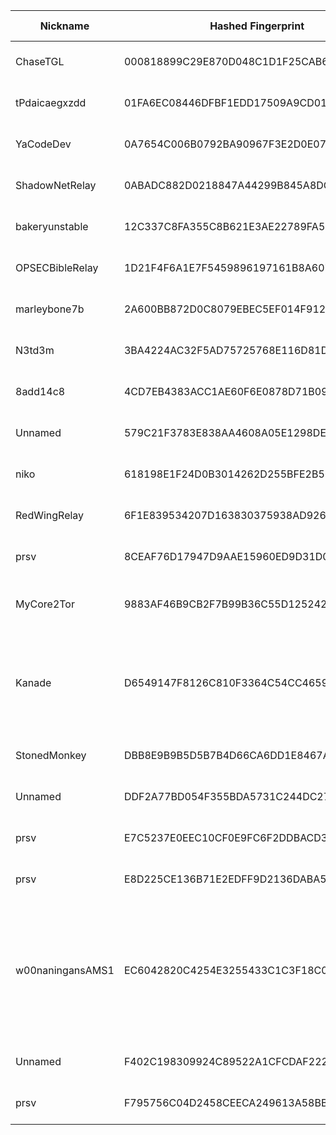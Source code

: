 | Nickname |  Hashed Fingerprint	| Or Addresses | Contact | Running | Flags | Last Seen | First Seen | Last Restarted | Advertised Bandwidth | Platform | Version | Version Status | Recommended Version | Verified hostnames | Exit policy |
|---|---|---|---|---|---|---|---|---|---|---|---|---|---|---|---|
|ChaseTGL | 000818899C29E870D048C1D1F25CAB6AEFE4175D | ["23.169.120.125:4187"] | r@reubenpeck.com | true | Running, V2Dir, Valid | 2025-08-23 20:00:00 | 2025-08-23 10:00:00 | 2025-08-23 09:16:36 | 0 | Tor 0.4.8.10 on Linux | 0.4.8.10 | recommended | true | N/A | ["reject *:*"]|
|tPdaicaegxzdd | 01FA6EC08446DFBF1EDD17509A9CD01BAED3E380 | ["165.154.202.219:9002"] | martini4@outlook.com | true | Running, V2Dir, Valid | 2025-08-23 20:00:00 | 2025-08-23 09:00:00 | 2025-08-23 08:23:38 | 0 | Tor 0.4.8.17 on Linux | 0.4.8.17 | recommended | true | N/A | ["reject *:*"]|
|YaCodeDev | 0A7654C006B0792BA90967F3E2D0E07F7B045F9D | ["95.67.100.23:9001"] | tor@yacode.dev | true | Running, V2Dir, Valid | 2025-08-23 20:00:00 | 2025-08-23 06:00:00 | 2025-08-23 03:59:04 | 0 | Tor 0.4.8.17 on Linux | 0.4.8.17 | recommended | true | N/A | ["reject *:*"]|
|ShadowNetRelay | 0ABADC882D0218847A44299B845A8DCA9BF2A42D | ["135.181.206.136:9001","[2a01:4f9:c012:67dc::1]:9001"] | admin@example.com | false | Running, V2Dir, Valid | 2025-08-23 01:00:00 | 2025-08-23 01:00:00 | 2025-08-23 00:44:50 | 0 | Tor 0.4.8.17 on Linux | 0.4.8.17 | recommended | true | ["static.136.206.181.135.clients.your-server.de"] | ["reject *:*"]|
|bakeryunstable | 12C337C8FA355C8B621E3AE22789FA5B6F4A20A6 | ["83.25.246.104:443"] | ec2854@aaathats3.as | true | Running, V2Dir, Valid | 2025-08-23 20:00:00 | 2025-08-23 18:00:00 | 2025-08-23 17:07:47 | 0 | Tor 0.4.8.17 on Linux | 0.4.8.17 | recommended | true | ["83.25.246.104.ipv4.supernova.orange.pl"] | ["reject *:*"]|
|OPSECBibleRelay | 1D21F4F6A1E7F5459896197161B8A607159BBCA3 | ["185.141.216.78:37051"] | N/A | true | Running, V2Dir, Valid | 2025-08-23 20:00:00 | 2025-08-23 17:00:00 | 2025-08-23 17:52:52 | 0 | Tor 0.4.8.17 on Linux | 0.4.8.17 | recommended | true | N/A | ["reject *:*"]|
|marleybone7b | 2A600BB872D0C8079EBEC5EF014F9123F785D4BD | ["104.248.2.97:443"] | sysop | false | Running, Valid | 2025-08-23 16:00:00 | 2025-08-23 15:00:00 | 2025-08-23 13:52:05 | 0 | Tor 0.4.8.17 on Linux | 0.4.8.17 | recommended | true | N/A | ["reject *:*"]|
|N3td3m | 3BA4224AC32F5AD75725768E116D81D6969B37D5 | ["82.64.91.21:9001","[2a01:e0a:34b:2dd0:1823:ae4c:33c7:5e33]:9001"] | n3td3m@gmail.com | false | Running, V2Dir, Valid | 2025-08-23 18:00:00 | 2025-08-23 17:00:00 | 2025-08-23 16:48:09 | 0 | Tor 0.4.8.16 on Linux | 0.4.8.16 | recommended | true | ["82-64-91-21.subs.proxad.net"] | ["reject *:*"]|
|8add14c8 | 4CD7EB4383ACC1AE60F6E0878D71B09FE8FEBA97 | ["77.240.107.71:9001"] | John L Murphy johnmurphy@morke.org | false | Running, Valid | 2025-08-23 18:00:00 | 2025-08-23 09:00:00 | 2025-08-23 10:17:05 | 0 | Tor 0.4.8.17 on Linux | 0.4.8.17 | recommended | true | ["77-240-107-71.cli-eurosignal.cz"] | ["reject *:*"]|
|Unnamed | 579C21F3783E838AA4608A05E1298DE1B885B789 | ["79.127.207.163:64850"] | N/A | true | Running, V2Dir, Valid | 2025-08-23 20:00:00 | 2025-08-23 17:00:00 | 2025-08-23 15:34:43 | 0 | Tor 0.4.8.10 on Linux | 0.4.8.10 | recommended | true | N/A | ["reject *:*"]|
|niko | 618198E1F24D0B3014262D255BFE2B56A89F23A8 | ["203.12.14.201:9001"] | me@alecks.dev | true | Running, V2Dir, Valid | 2025-08-23 20:00:00 | 2025-08-23 14:00:00 | 2025-08-23 18:43:42 | 0 | Tor 0.4.8.17 on Linux | 0.4.8.17 | recommended | true | ["203.12.14.201.v4.dyn.launtel.au"] | ["reject *:*"]|
|RedWingRelay | 6F1E839534207D163830375938AD9260D0A62BD8 | ["106.72.137.1:4880"] | N/A | true | Running, V2Dir, Valid | 2025-08-23 20:00:00 | 2025-08-23 20:00:00 | 2025-08-23 18:04:07 | 0 | Tor 0.4.8.10 on Linux | 0.4.8.10 | recommended | true | ["M106072137001.v4.enabler.ne.jp"] | ["reject *:*"]|
|prsv | 8CEAF76D17947D9AAE15960ED9D31D0E7EB1C9DB | ["37.221.208.7:9300","[2a01:270:9807::1]:9300"] | email:admin[]prsv.ch url:https://prsv.ch/ proof:uri-rsa ciissversion:2 | true | Running, V2Dir, Valid | 2025-08-23 20:00:00 | 2025-08-23 18:00:00 | 2025-08-23 16:50:45 | 0 | Tor 0.4.8.17 on Linux | 0.4.8.17 | recommended | true | N/A | ["reject *:*"]|
|MyCore2Tor | 9883AF46B9CB2F7B99B36C55D1252420F4D0D89D | ["152.86.6.232:443"] | YESsir@myemail.com | true | Running, V2Dir, Valid | 2025-08-23 20:00:00 | 2025-08-23 01:00:00 | 2025-08-23 00:40:40 | 0 | Tor 0.4.8.17 on FreeBSD | 0.4.8.17 | recommended | true | N/A | ["reject *:*"]|
|Kanade | D6549147F8126C810F3364C54CC4659D5FA6DB6A | ["80.125.71.115:9001"] | contact@kanade.fr | true | Exit, Running, V2Dir, Valid | 2025-08-23 20:00:00 | 2025-08-23 11:00:00 | 2025-08-23 10:38:58 | 0 | Tor 0.4.8.16 on Linux | 0.4.8.16 | recommended | true | N/A | ["reject 0.0.0.0/8:*","reject 169.254.0.0/16:*","reject 127.0.0.0/8:*","reject 192.168.0.0/16:*","reject 10.0.0.0/8:*","reject 172.16.0.0/12:*","reject 80.125.71.115:*","accept *:*"]|
|StonedMonkey | DBB8E9B9B5D5B7B4D66CA6DD1E8467A9B5E9B612 | ["107.189.28.32:9001"] | jesusmalverde911@protonmail.com | true | Running, V2Dir, Valid | 2025-08-23 20:00:00 | 2025-08-23 00:00:00 | 2025-08-22 23:58:25 | 0 | Tor 0.4.8.14 on Linux | 0.4.8.14 | recommended | true | N/A | ["reject *:*"]|
|Unnamed | DDF2A77BD054F355BDA5731C244DC2730157EC45 | ["92.34.110.133:9001"] | N/A | true | Running, V2Dir, Valid | 2025-08-23 20:00:00 | 2025-08-23 16:00:00 | 2025-08-23 15:16:54 | 62464 | Tor 0.4.8.17 on Linux | 0.4.8.17 | recommended | true | ["c-92-34-110-133.bbcust.telenor.se"] | ["reject *:*"]|
|prsv | E7C5237E0EEC10CF0E9FC6F2DDBACD3F61B6FFEB | ["37.221.208.7:9200","[2a01:270:9807::1]:9200"] | email:admin[]prsv.ch url:https://prsv.ch/ proof:uri-rsa ciissversion:2 | true | Running, V2Dir, Valid | 2025-08-23 20:00:00 | 2025-08-23 18:00:00 | 2025-08-23 16:50:04 | 0 | Tor 0.4.8.17 on Linux | 0.4.8.17 | recommended | true | N/A | ["reject *:*"]|
|prsv | E8D225CE136B71E2EDFF9D2136DABA58FAD54AB7 | ["37.221.208.7:9000","[2a01:270:9807::1]:9000"] | email:admin[]prsv.ch url:https://prsv.ch/ proof:uri-rsa ciissversion:2 | true | Running, V2Dir, Valid | 2025-08-23 20:00:00 | 2025-08-23 17:00:00 | 2025-08-23 16:47:33 | 0 | Tor 0.4.8.17 on Linux | 0.4.8.17 | recommended | true | N/A | ["reject *:*"]|
|w00naningansAMS1 | EC6042820C4254E3255433C1C3F18C0413503FF0 | ["45.58.190.74:443","[2610:150:4001:a120:216:3cff:fe4a:e2a9]:443"] | Sod Off <eat@ass.cymru> | true | Exit, Running, V2Dir, Valid | 2025-08-23 20:00:00 | 2025-08-23 00:00:00 | 2025-08-22 22:55:29 | 0 | Tor 0.4.8.17 on Linux | 0.4.8.17 | recommended | true | N/A | ["reject 0.0.0.0/8:*","reject 169.254.0.0/16:*","reject 127.0.0.0/8:*","reject 192.168.0.0/16:*","reject 10.0.0.0/8:*","reject 172.16.0.0/12:*","reject 45.58.190.74:*","accept *:53","accept *:443","accept *:80","accept *:22","reject *:*"]|
|Unnamed | F402C198309924C89522A1CFCDAF222BED56528F | ["139.180.197.9:443"] | N/A | true | Running, V2Dir, Valid | 2025-08-23 20:00:00 | 2025-08-23 00:00:00 | 2025-08-22 23:52:07 | 0 | Tor 0.4.8.17 on Linux | 0.4.8.17 | recommended | true | N/A | ["reject *:*"]|
|prsv | F795756C04D2458CEECA249613A58BBABFD70143 | ["37.221.208.7:9100","[2a01:270:9807::1]:9100"] | email:admin[]prsv.ch url:https://prsv.ch/ proof:uri-rsa ciissversion:2 | true | Running, V2Dir, Valid | 2025-08-23 20:00:00 | 2025-08-23 17:00:00 | 2025-08-23 16:47:37 | 0 | Tor 0.4.8.17 on Linux | 0.4.8.17 | recommended | true | N/A | ["reject *:*"]|
